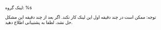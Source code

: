 لینک گروه: %s

توجه: ممکن است در چند دقیقه اول این لینک  کار نکند. اگر بعد از چند دقیقه این مشکل حل نشد، لطفا به پشتیبانی اطلاع  دهید.
